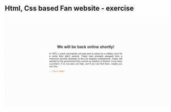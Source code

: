 Html, Css based Fan website - exercise
---

![The_A_Team](https://github.com/r4nd3l/The_A_Team/blob/master/sample.gif)
